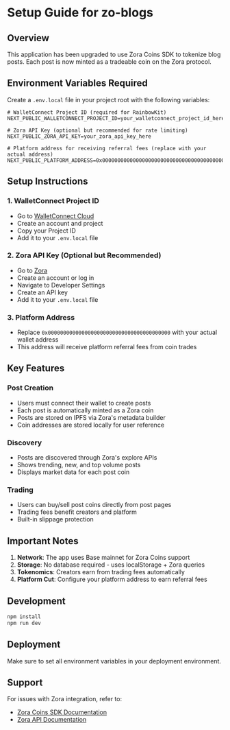 # Setup Guide for zo-blogs

## Overview
This application has been upgraded to use Zora Coins SDK to tokenize blog posts. Each post is now minted as a tradeable coin on the Zora protocol.

## Environment Variables Required

Create a `.env.local` file in your project root with the following variables:

```env
# WalletConnect Project ID (required for RainbowKit)
NEXT_PUBLIC_WALLETCONNECT_PROJECT_ID=your_walletconnect_project_id_here

# Zora API Key (optional but recommended for rate limiting)
NEXT_PUBLIC_ZORA_API_KEY=your_zora_api_key_here

# Platform address for receiving referral fees (replace with your actual address)
NEXT_PUBLIC_PLATFORM_ADDRESS=0x0000000000000000000000000000000000000000
```

## Setup Instructions

### 1. WalletConnect Project ID
- Go to [WalletConnect Cloud](https://cloud.walletconnect.com/)
- Create an account and project
- Copy your Project ID
- Add it to your `.env.local` file

### 2. Zora API Key (Optional but Recommended)
- Go to [Zora](https://zora.co/)
- Create an account or log in
- Navigate to Developer Settings
- Create an API key
- Add it to your `.env.local` file

### 3. Platform Address
- Replace `0x0000000000000000000000000000000000000000` with your actual wallet address
- This address will receive platform referral fees from coin trades

## Key Features

### Post Creation
- Users must connect their wallet to create posts
- Each post is automatically minted as a Zora coin
- Posts are stored on IPFS via Zora's metadata builder
- Coin addresses are stored locally for user reference

### Discovery
- Posts are discovered through Zora's explore APIs
- Shows trending, new, and top volume posts
- Displays market data for each post coin

### Trading
- Users can buy/sell post coins directly from post pages
- Trading fees benefit creators and platform
- Built-in slippage protection

## Important Notes

1. **Network**: The app uses Base mainnet for Zora Coins support
2. **Storage**: No database required - uses localStorage + Zora queries
3. **Tokenomics**: Creators earn from trading fees automatically
4. **Platform Cut**: Configure your platform address to earn referral fees

## Development

```bash
npm install
npm run dev
```

## Deployment

Make sure to set all environment variables in your deployment environment.

## Support

For issues with Zora integration, refer to:
- [Zora Coins SDK Documentation](https://docs.zora.co/docs/guides/coins-sdk)
- [Zora API Documentation](https://docs.zora.co/docs/guides/api) 